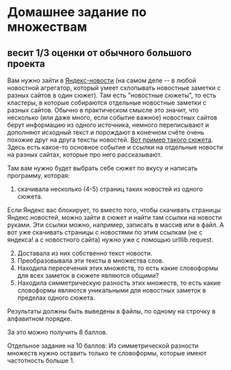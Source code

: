 # Домашнее задание по множествам
## весит 1/3 оценки от обычного большого проекта

Вам нужно зайти в [Яндекс-новости](https://news.yandex.ru/) (на самом деле -- в любой новостной агрегатор, который умеет схлопывать новостные заметки с разных сайтов в один сюжет).
Там есть "новостные сюжеты", то есть кластеры, в которые собираются отдельные новостные заметки с разных сайтов. Обычно в практическом смысле это значит, что несколько (или даже много, если событие важное) новостных сайтов берут информацию из одного источника, немного переписывают и дополняют исходный текст и порождают в конечном счёте очень похожие друг на друга тексты новостей.
[Вот пример такого сюжета](https://news.yandex.ru/yandsearch?lr=213&cl4url=www.m24.ru%2Farticles%2F123422&lang=ru&rubric=science&from=rubric). Здесь есть какое-то основное событие и ссылки на отдельные новости на разных сайтах, которые про него рассказывают.

Там вам нужно будет выбрать себе сюжет по вкусу и написать программу, которая:

1. скачивала несколько (4-5) страниц таких новостей из одного сюжета.

  Если Яндекс вас блокирует, то вместо того, чтобы скачивать страницы Яндекс.новостей, можно зайти в сюжет и найти там ссылки на новости руками. Эти ссылки можно, например, записать в массив или в файл. А вот уже скачивать страницы с новостями по этим ссылкам (не с яндекса! а с новостного сайта) нужно уже с помощью urlllib.request.  
  
2. Доставала из них собственно текст новости.
3. Преобразовывала эти тексты в множества слов.
4. Находила пересечения этих множеств, то есть какие словоформы для всех заметок в сюжете являются общими?
5. Находила симметрическую разность этих множеств, то есть какие словоформы являются уникальными для новостных заметок в пределах одного сюжета.

Результаты должны быть выведены в файлы, по одному на строчку в алфавитном порядке.

За это можно получить 8 баллов.

Отдельное задание на 10 баллов:
Из симметрической разности множеств нужно оставить только те словоформы, которые имеют частотность больше 1. 



